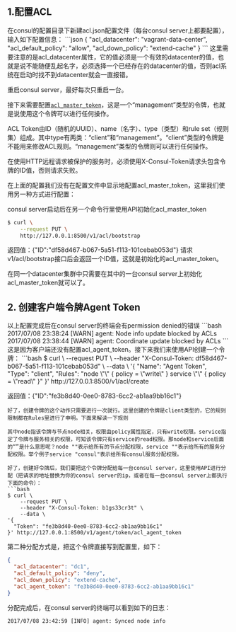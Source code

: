 <h2>1.配置ACL</h2>
在consul的配置目录下新建acl.json配置文件（每台consul server上都要配置），输入如下配置信息：
```json
{
  "acl_datacenter": "vagrant-data-center",
  "acl_default_policy": "allow",
  "acl_down_policy": "extend-cache"
}
```
这里需要注意的是acl_datacenter属性，它的值必须是一个有效的datacenter的值，也就是说不能随便乱起名字，必须选择一个已经存在的datacenter的值，否则acl系统在启动时找不到datacenter就会一直报错。

重启consul server，最好每次只重启一台。

接下来需要配置<code><a href="https://www.consul.io/docs/agent/options.html#acl_master_token">acl_master_token</a></code>，这是一个“management”类型的令牌，也就是说使用这个令牌可以进行任何操作。

ACL Token由ID（随机的UUID）、name（名字）、type（类型）和rule set（规则集）组成。其中type有两类：“client”和“management”。“client”类型的令牌是不能用来修改ACL规则。“management”类型的令牌则可以进行任何操作。

在使用HTTP远程请求被保护的服务时，必须使用X-Consul-Token请求头包含令牌的ID值，否则请求失败。

在上面的配置我们没有在配置文件中显示地配置acl_master_token，这里我们使用另一种方式进行配置：

consul server启动后在另一个命令行里使用API初始化acl_master_token
```bash
$ curl \
    --request PUT \
    http://127.0.0.1:8500/v1/acl/bootstrap
```
返回值：{"ID":"df58d467-b067-5a51-f113-101cebab053d"}
请求v1/acl/bootstrap接口后会返回一个ID值，这就是初始化的acl_master_token。

在同一个datacenter集群中只需要在其中的一台consul server上初始化acl_master_token就可以了。
<h2>2. 创建客户端令牌Agent Token</h2>
以上配置完成后在consul server的终端会有permission denied的错误
```bash
2017/07/08 23:38:24 [WARN] agent: Node info update blocked by ACLs
2017/07/08 23:38:44 [WARN] agent: Coordinate update blocked by ACLs
```
这是因为客户端还没有配置acl_agent_token。接下来我们来使用API创建一个令牌：
```bash
$ curl \
    --request PUT \
    --header "X-Consul-Token: df58d467-b067-5a51-f113-101cebab053d" \
    --data \
'{
  "Name": "Agent Token",
  "Type": "client",
  "Rules": "node \"\" { policy = \"write\" } service \"\" { policy = \"read\" }"
}' http://127.0.0.1:8500/v1/acl/create

返回值：{"ID":"fe3b8d40-0ee0-8783-6cc2-ab1aa9bb16c1"}
```
好了，创建令牌的这个动作只需要进行一次就行。这里创建的令牌是client类型的，它的规则限制都在Rules里进行了申明。下面来解读一下规则

其中node指该令牌与节点node相关，权限由policy属性指定，只有write权限。service指定了令牌与服务相关的权限，可知该令牌只有service的read权限。那node和service后面的“”是什么意思呢？node ""表示给所有的节点分配权限，service ""表示给所有的服务分配权限。举个例子service "consul"表示给所有consul服务分配权限。

好了，创建好令牌后，我们要把这个令牌分配给每一台consul server，这里使用API进行分配（把请求的地址替换为你的consul server的ip，或者在每一台consul server上都执行下面的命令）：
```bash
$ curl \
    --request PUT \
    --header "X-Consul-Token: b1gs33cr3t" \
    --data \
'{
  "Token": "fe3b8d40-0ee0-8783-6cc2-ab1aa9bb16c1"
}' http://127.0.0.1:8500/v1/agent/token/acl_agent_token
```
第二种分配方式是，把这个令牌直接写到配置里，如下：
```json
{
  "acl_datacenter": "dc1",
  "acl_default_policy": "deny",
  "acl_down_policy": "extend-cache",
  "acl_agent_token": "fe3b8d40-0ee0-8783-6cc2-ab1aa9bb16c1"
}
```
分配完成后，在consul server的终端可以看到如下的日志：
```text
2017/07/08 23:42:59 [INFO] agent: Synced node info
```